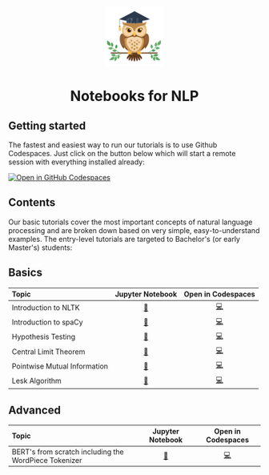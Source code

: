 <p align="center">
   <img width=120px src="owl.svg">
   <h1 align="center">Notebooks for NLP</h1>
</p>

## Getting started
The fastest and easiest way to run our tutorials is to use Github Codespaces. Just click on the button below which will start a remote session with everything installed already:

[![Open in GitHub Codespaces](https://github.com/codespaces/badge.svg)](https://github.com/codespaces/new/TheMrSheldon/teaching-nlp-notebooks?quickstart=1)

## Contents

Our basic tutorials cover the most important concepts of natural language processing and are broken down based on very simple, easy-to-understand examples. The entry-level tutorials are targeted to Bachelor's (or early Master's) students:

## Basics
| Topic                                                 | Jupyter Notebook                            | Open in Codespaces                                                                                                                       |
|:------------------------------------------------------|:-------------------------------------------:|:----------------------------------------------------------------------------------------------------------------------------------------:|
| Introduction to NLTK                                  | [🔗](basics-01-nltk-intro.ipynb)            | [💻](https://github.com/codespaces/new/TheMrSheldon/teaching-nlp-notebooks/tree/main/basics-01-nltk-intro.ipynb?quickstart=1)            |
| Introduction to spaCy                                 | [🔗](basics-02-spacy-intro.ipynb)           | [💻](https://github.com/codespaces/new/TheMrSheldon/teaching-nlp-notebooks/tree/main/basics-02-spacy-intro.ipynb?quickstart=1)           |
| Hypothesis Testing                                    | [🔗](basics-03-hypothesis-testing.ipynb)    | [💻](https://github.com/codespaces/new/TheMrSheldon/teaching-nlp-notebooks/tree/main/basics-03-hypothesis-testing.ipynb?quickstart=1)    |
| Central Limit Theorem                                 | [🔗](basics-04-central-limit-theorem.ipynb) | [💻](https://github.com/codespaces/new/TheMrSheldon/teaching-nlp-notebooks/tree/main/basics-04-central-limit-theorem.ipynb?quickstart=1) |
| Pointwise Mutual Information                          | [🔗](basics-05-ppmi.ipynb)                  | [💻](https://github.com/codespaces/new/TheMrSheldon/teaching-nlp-notebooks/tree/main/basics-05-ppmi.ipynb.ipynb?quickstart=1)            |
| Lesk Algorithm                                        | [🔗](basics-06-lesk.ipynb)                  | [💻](https://github.com/codespaces/new/TheMrSheldon/teaching-nlp-notebooks/tree/main/basics-06-lesk.ipynb.ipynb?quickstart=1)            |

## Advanced
| Topic                                                 | Jupyter Notebook                            | Open in Codespaces                                                                                                                       |
|:------------------------------------------------------|:-------------------------------------------:|:----------------------------------------------------------------------------------------------------------------------------------------:|
| BERT's from scratch including the WordPiece Tokenizer | [🔗](advanced-01-reimplementing-bert.ipynb) | [💻](https://github.com/codespaces/new/TheMrSheldon/teaching-nlp-notebooks/tree/main/advanced-01-reimplementing_bert.ipynb?quickstart=1) |